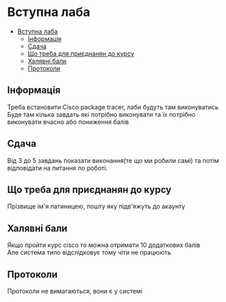 # Вступна лаба

- [Вступна лаба](#вступна-лаба)
  - [Інформація](#інформація)
  - [Сдача](#сдача)
  - [Що треба для приєднанян до курсу](#що-треба-для-приєднанян-до-курсу)
  - [Халявні бали](#халявні-бали)
  - [Протоколи](#протоколи)

## Інформація

Треба встановити Cisco package tracer, лаби будуть там виконуватись  
Буде там кілька завдать які потрібно виконувати та їх потрібно виконувати вчасно або пониження балів

## Сдача

Від 3 до 5 завдань показати виконання(те що ми робили самі) та потім відповідати на питання по роботі.

## Що треба для приєднанян до курсу

Прізвище ім'я латиницею, пошту яку підв'яжуть до акаунту

## Халявні бали

Якщо пройти курс cisco то можна отримати 10 додаткових балів  
Але система типо відслідковує тому чіти не працюють

## Протоколи

Протоколи не вимагаються, вони є у системі
